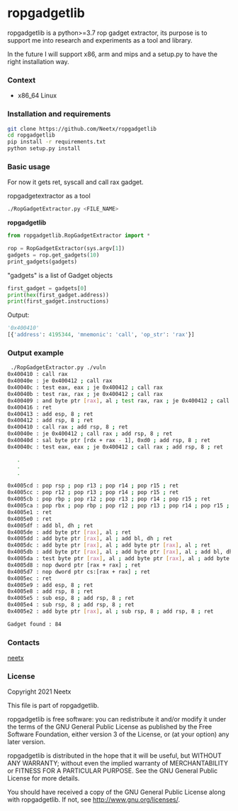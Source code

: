 # ropgadgetlib

ropgadgetlib is a python>=3.7 rop gadget extractor, its purpose is to support me into research and experiments as a tool and library.

In the future I will support x86, arm and mips and a setup.py to have the right installation way.

### Context

- x86_64 Linux

### Installation and requirements
```bash
git clone https://github.com/Neetx/ropgadgetlib
cd ropgadgetlib
pip install -r requirements.txt
python setup.py install
```

### Basic usage

For now it gets ret, syscall and call rax gadget.

ropgadgetextractor as a tool

```bash
./RopGadgetExtractor.py <FILE_NAME>
```

**ropgadgetlib**
```python
from ropgadgetlib.RopGadgetExtractor import *

rop = RopGadgetExtractor(sys.argv[1])
gadgets = rop.get_gadgets(10)
print_gadgets(gadgets)
```

"gadgets" is a list of Gadget objects
```python
first_gadget = gadgets[0]
print(hex(first_gadget.address))
print(first_gadget.instructions)
```

Output:
```python
'0x400410'
[{'address': 4195344, 'mnemonic': 'call', 'op_str': 'rax'}]
```

### Output example

```bash
 ./RopGadgetExtractor.py ./vuln 
0x400410 : call rax
0x40040e : je 0x400412 ; call rax
0x40040c : test eax, eax ; je 0x400412 ; call rax
0x40040b : test rax, rax ; je 0x400412 ; call rax
0x400409 : and byte ptr [rax], al ; test rax, rax ; je 0x400412 ; call rax
0x400416 : ret 
0x400413 : add esp, 8 ; ret 
0x400412 : add rsp, 8 ; ret 
0x400410 : call rax ; add rsp, 8 ; ret 
0x40040e : je 0x400412 ; call rax ; add rsp, 8 ; ret 
0x40040d : sal byte ptr [rdx + rax - 1], 0xd0 ; add rsp, 8 ; ret 
0x40040c : test eax, eax ; je 0x400412 ; call rax ; add rsp, 8 ; ret 

   .
   .
   .

0x4005cd : pop rsp ; pop r13 ; pop r14 ; pop r15 ; ret 
0x4005cc : pop r12 ; pop r13 ; pop r14 ; pop r15 ; ret 
0x4005cb : pop rbp ; pop r12 ; pop r13 ; pop r14 ; pop r15 ; ret 
0x4005ca : pop rbx ; pop rbp ; pop r12 ; pop r13 ; pop r14 ; pop r15 ; ret 
0x4005e1 : ret 
0x4005e0 : ret 
0x4005df : add bl, dh ; ret 
0x4005de : add byte ptr [rax], al ; ret 
0x4005dd : add byte ptr [rax], al ; add bl, dh ; ret 
0x4005dc : add byte ptr [rax], al ; add byte ptr [rax], al ; ret 
0x4005db : add byte ptr [rax], al ; add byte ptr [rax], al ; add bl, dh ; ret 
0x4005da : test byte ptr [rax], al ; add byte ptr [rax], al ; add byte ptr [rax], al ; ret 
0x4005d8 : nop dword ptr [rax + rax] ; ret 
0x4005d7 : nop dword ptr cs:[rax + rax] ; ret 
0x4005ec : ret 
0x4005e9 : add esp, 8 ; ret 
0x4005e8 : add rsp, 8 ; ret 
0x4005e5 : sub esp, 8 ; add rsp, 8 ; ret 
0x4005e4 : sub rsp, 8 ; add rsp, 8 ; ret 
0x4005e2 : add byte ptr [rax], al ; sub rsp, 8 ; add rsp, 8 ; ret 

Gadget found : 84
```
### Contacts

[neetx](neetx@protonmail.com)

### License

Copyright 2021 Neetx

This file is part of ropgadgetlib.

ropgadgetlib is free software: you can redistribute it and/or modify
it under the terms of the GNU General Public License as published by
the Free Software Foundation, either version 3 of the License, or
(at your option) any later version.

ropgadgetlib is distributed in the hope that it will be useful,
but WITHOUT ANY WARRANTY; without even the implied warranty of
MERCHANTABILITY or FITNESS FOR A PARTICULAR PURPOSE.  See the
GNU General Public License for more details.

You should have received a copy of the GNU General Public License
along with ropgadgetlib.  If not, see <http://www.gnu.org/licenses/>.